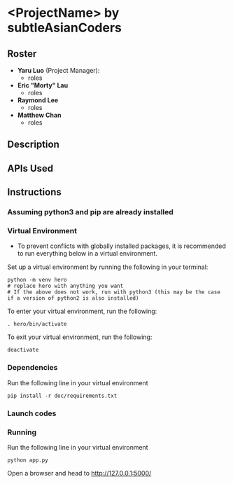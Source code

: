 # &lt;ProjectName&gt; by subtleAsianCoders

## Roster

- **Yaru Luo** (Project Manager):
  - roles
- **Eric "Morty" Lau**
  - roles
- **Raymond Lee**
  - roles
- **Matthew Chan**
  - roles

## Description

## APIs Used

## Instructions

### Assuming python3 and pip are already installed

### Virtual Environment

- To prevent conflicts with globally installed packages, it is recommended to run everything below in a virtual environment.

Set up a virtual environment by running the following in your terminal:

```shell
python -m venv hero
# replace hero with anything you want
# If the above does not work, run with python3 (this may be the case if a version of python2 is also installed)
```

To enter your virtual environment, run the following:

```shell
. hero/bin/activate
```

To exit your virtual environment, run the following:

```shell
deactivate
```

### Dependencies

Run the following line in your virtual environment

```shell
pip install -r doc/requirements.txt
```

### Launch codes

### Running

Run the following line in your virtual environment

```shell
python app.py
```

Open a browser and head to <http://127.0.0.1:5000/>
